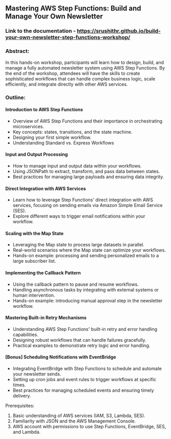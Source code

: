 ## Mastering AWS Step Functions: Build and Manage Your Own Newsletter

### Link to the documentation - https://srushithr.github.io/build-your-own-newsletter-step-functions-workshop/

### Abstract:

In this hands-on workshop, participants will learn how to design, build, and manage a fully automated newsletter system using AWS Step Functions. By the end of the workshop, attendees will have the skills to create sophisticated workflows that can handle complex business logic, scale efficiently, and integrate directly with other AWS services.

### Outline:

#### Introduction to AWS Step Functions

- Overview of AWS Step Functions and their importance in orchestrating microservices.
- Key concepts: states, transitions, and the state machine.
- Designing your first simple workflow.
- Understanding Standard vs. Express Workflows

#### Input and Output Processing

- How to manage input and output data within your workflows.
- Using JSONPath to extract, transform, and pass data between states.
- Best practices for managing large payloads and ensuring data integrity.
  
#### Direct Integration with AWS Services

- Learn how to leverage Step Functions' direct integration with AWS services, focusing on sending emails via Amazon Simple Email Service (SES).
- Explore different ways to trigger email notifications within your workflow.

#### Scaling with the Map State

- Leveraging the Map state to process large datasets in parallel.
- Real-world scenarios where the Map state can optimize your workflows.
- Hands-on example: processing and sending personalized emails to a large subscriber list.

#### Implementing the Callback Pattern

- Using the callback pattern to pause and resume workflows.
- Handling asynchronous tasks by integrating with external systems or human intervention.
- Hands-on example: introducing manual approval step in the newsletter workflow.

#### Mastering Built-in Retry Mechanisms

- Understanding AWS Step Functions' built-in retry and error handling capabilities.
- Designing robust workflows that can handle failures gracefully.
- Practical examples to demonstrate retry logic and error handling.

#### [Bonus] Scheduling Notifications with EventBridge

- Integrating EventBridge with Step Functions to schedule and automate your newsletter sends.
- Setting up cron jobs and event rules to trigger workflows at specific times.
- Best practices for managing scheduled events and ensuring timely delivery.

Prerequisites:

1. Basic understanding of AWS services (IAM, S3, Lambda, SES).
2. Familiarity with JSON and the AWS Management Console.
3. AWS account with permissions to use Step Functions, EventBridge, SES, and Lambda.

